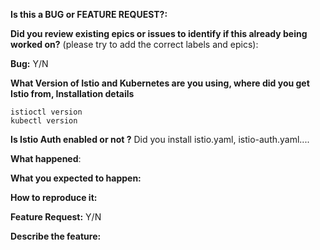 <!-- This form is for bug reports and feature requests ONLY! 
If you're looking for help check https://istio.io/troubleshooting/
-->

**Is this a BUG or FEATURE REQUEST?:**

**Did you review existing epics or issues to identify if this already being worked on?** (please try to add the correct labels and epics):

**Bug:**
Y/N

**What Version of Istio and Kubernetes are you using, where did you get Istio from, Installation details**
```
istioctl version
kubectl version
```

**Is Istio Auth enabled or not ?**
Did you install istio.yaml, istio-auth.yaml....

**What happened**:

**What you expected to happen:**

**How to reproduce it:**


**Feature Request:**
Y/N

**Describe the feature:**
